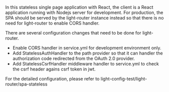 In this stateless single page application with React, the client is a React application running with Nodejs server for development. For production, the SPA should be served by the light-router instance instead so that there is no need for light-router to enable CORS handler.

There are several configuration changes that need to be done for light-router.

* Enable CORS handler in service.yml for development environment only.
* Add StatelessAuthHandler to the path provider so that it can handler the authorization code redirected from the OAuth 2.0 provider.
* Add StatelessCsrfHandler middleware handler to service.yml to check the csrf header agains csrf token in jwt.


For the detailed configuration, please refer to light-config-test/light-router/spa-stateless
